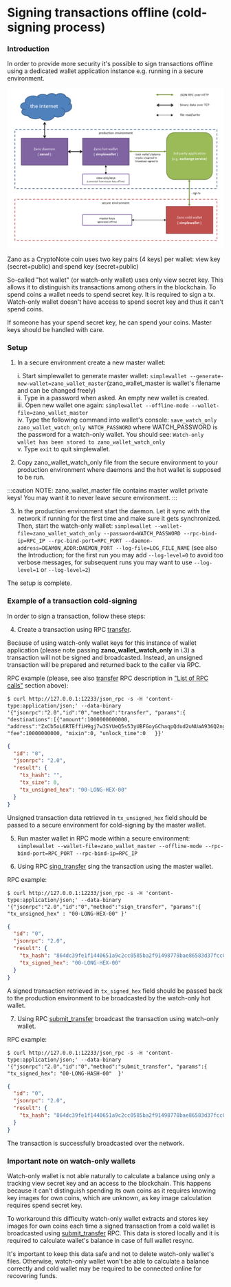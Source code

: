# Signing transactions offline (cold-signing process)

### Introduction

In order to provide more security it's possible to sign transactions offline using a dedicated wallet application instance e.g. running in a secure environment.

![alt signing-transactions-offline-introduction](../../../static/img/signing-transactions-offline-introduction.png "signing-transactions-offline-introduction")

Zano as a CryptoNote coin uses two key pairs (4 keys) per wallet: view key (secret+public) and spend key (secret+public)

So-called "hot wallet" (or watch-only wallet) uses only view secret key. This allows it to distinguish its transactions among others in the blockchain. To spend coins a wallet needs to spend secret key. It is required to sign a tx. Watch-only wallet doesn't have access to spend secret key and thus it can't spend coins.

If someone has your spend secret key, he can spend your coins. Master keys should be handled with care.

### Setup

1. In a secure environment create a new master wallet:

    i. Start simplewallet to generate master wallet:
    `simplewallet --generate-new-wallet=zano_wallet_master`(zano_wallet_master is wallet's filename and can be changed freely)<br/>
    ii. Type in a password when asked. An empty new wallet is created.<br/>
    iii. Open new wallet one again: `simplewallet --offline-mode --wallet-file=zano_wallet_master`<br/>
    iv. Type the following command into wallet's console: `save_watch_only zano_wallet_watch_only WATCH_PASSWORD` where WATCH_PASSWORD is the password for a watch-only wallet. You should see: `Watch-only wallet has been stored to zano_wallet_watch_only`<br/>
    v. Type `exit` to quit simplewallet.<br/>

2. Copy zano_wallet_watch_only file from the secure environment to your production environment where daemons and the hot wallet is supposed to be run.

:::caution NOTE: zano_wallet_master file contains master wallet private keys! You may want it to never leave secure environment.
:::

3. In the production environment start the daemon. Let it sync with the network if running for the first time and make sure it gets synchronized. Then, start the watch-only wallet: `simplewallet --wallet-file=zano_wallet_watch_only --password=WATCH_PASSWORD --rpc-bind-ip=RPC_IP --rpc-bind-port=RPC_PORT --daemon-address=DEAMON_ADDR:DAEMON_PORT --log-file=LOG_FILE_NAME` (see also the Introduction; for the first run you may add `--log-level=0`  to avoid too verbose messages, for subsequent runs you may want to use `--log-level=1` or `--log-level=2`)

The setup is complete.

### Example of a transaction cold-signing

In order to sign a transaction, follow these steps:

4. Create a transaction using RPC [transfer](https://docs.zano.org/reference#transfer-2).

Because of using watch-only wallet keys for this instance of wallet application (please note passing **zano_wallet_watch_only** in i.3) a transaction will not be signed and broadcasted. Instead, an unsigned transaction will be prepared and returned back to the caller via RPC.

RPC example (please, see also [transfer](https://docs.zano.org/reference#transfer-2) RPC description in ["List of RPC calls"](https://docs.zano.org/reference/using-the-zano-api-guide#getbalance2) section above):

```shell 
$ curl http://127.0.0.1:12233/json_rpc -s -H 'content-type:application/json;' --data-binary '{"jsonrpc":"2.0","id":"0","method":"transfer", "params":{   "destinations":[{"amount":1000000000000, "address":"ZxCb5oL6RTEffiH9gj7w3SYUeQ5s53yUBFGoyGChaqpQdud2uNUaA936Q2ngcEouvmgA48WMZQyv41R2ASstyYHo2Kzeoh7GA"}], "fee":10000000000, "mixin":0, "unlock_time":0   }}'
```

```json
{
  "id": "0",
  "jsonrpc": "2.0",
  "result": {
    "tx_hash": "",
    "tx_size": 0,
    "tx_unsigned_hex": "00-LONG-HEX-00"
  }
}
```

Unsigned transaction data retrieved in `tx_unsigned_hex` field should be passed to a secure environment for cold-signing by the master wallet.

5. Run master wallet in RPC mode within a secure environment: `simplewallet --wallet-file=zano_wallet_master --offline-mode --rpc-bind-port=RPC_PORT --rpc-bind-ip=RPC_IP`

6. Using RPC [sing_transfer](https://docs.zano.org/reference/using-the-zano-api-guide#sign_transfer) sing the transaction using the master wallet.

RPC example:

```shell 
$ curl http://127.0.0.1:12233/json_rpc -s -H 'content-type:application/json;' --data-binary '{"jsonrpc":"2.0","id":"0","method":"sign_transfer", "params":{  "tx_unsigned_hex" : "00-LONG-HEX-00" }'
```

```json
{
  "id": "0",
  "jsonrpc": "2.0",
  "result": {
    "tx_hash": "864dc39fe1f1440651a9c2cc0585ba2f91498778bae86583d37fcc0b251aea4a",
    "tx_signed_hex": "00-LONG-HEX-00"
  }
}
```

A signed transaction retrieved in `tx_signed_hex` field should be passed back to the production environment to be broadcasted by the watch-only hot wallet.

7. Using RPC [submit_transfer](https://docs.zano.org/reference/using-the-zano-api-guide#submit_transfer) broadcast the transaction using watch-only wallet.

RPC example:

```shell
$ curl http://127.0.0.1:12233/json_rpc -s -H 'content-type:application/json;' --data-binary '{"jsonrpc":"2.0","id":"0","method":"submit_transfer", "params":{ "tx_signed_hex": "00-LONG-HASH-00"  }'
```

```json
{
  "id": "0",
  "jsonrpc": "2.0",
  "result": {
    "tx_hash": "864dc39fe1f1440651a9c2cc0585ba2f91498778bae86583d37fcc0b251aea4a"
  }
}
```

The transaction is successfully broadcasted over the network.

### Important note on watch-only wallets

Watch-only wallet is not able naturally to calculate a balance using only a tracking view secret key and an access to the blockchain. This happens because it can't distinguish spending its own coins as it requires knowing key images for own coins, which are unknown, as key image calculation requires spend secret key.

To workaround this difficulty watch-only wallet extracts and stores key images for own coins each time a signed transaction from a cold wallet is broadcasted using [submit_transfer](https://docs.zano.org/reference/using-the-zano-api-guide#submit_transfer) RPC. This data is stored locally and it is required to calculate wallet's balance in case of full wallet resync.

It's important to keep this data safe and not to delete watch-only wallet's files. Otherwise, watch-only wallet won't be able to calculate a balance correctly and cold wallet may be required to be connected online for recovering funds.